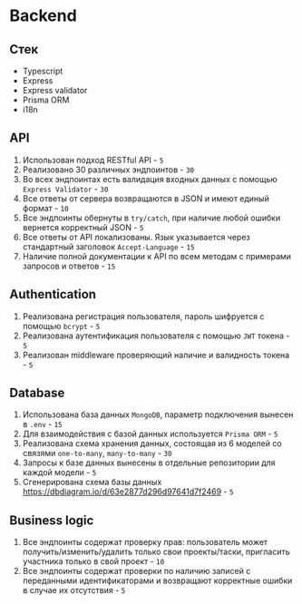 # Backend
## Стек
- Typescript
- Express
- Express validator
- Prisma ORM
- i18n

## API
1. Использован подход RESTful API - `5`
2. Реализовано 30 различных эндпоинтов - `30`
3. Во всех эндпоинтах есть валидация входных данных с помощью `Express Validator` - `30`
4. Все ответы от сервера возвращаются в JSON и имеют единый формат - `10`
5. Все эндпоинты обернуты в `try/catch`, при наличие любой ошибки вернется корректный JSON - `5`
6. Все ответы от API локализованы. Язык указывается через стандартный заголовок `Accept-Language` - `15`
7. Наличие полной документации к API по всем методам с примерами запросов и ответов - `15`

## Authentication
1. Реализована регистрация пользователя, пароль шифруется с помощью `bcrypt` - `5`
2. Реализована аутентификация пользователя с помощью `JWT` токена - `5`
3. Реализован middleware проверяющий наличие и валидность токена - `5`

## Database
1. Использована база данных `MongoDB`, параметр подключения вынесен в `.env` - `15`
2. Для взаимодействия с базой данных используется `Prisma ORM` - `5`
3. Реализована схема хранения данных, состоящая из 6 моделей со связями `one-to-many`, `many-to-many` - `30`
4. Запросы к базе данных вынесены в отдельные репозитории для каждой модели - `5`
5. Сгенерирована схема базы данных https://dbdiagram.io/d/63e2877d296d97641d7f2469 - `5`

## Business logic
1. Все эндпоинты содержат проверку прав: пользователь может
   получить/изменить/удалить только свои проекты/таски,
   пригласить участника только в свой проект - `10`
2. Все эндпоинты содержат проверки по наличию записей с переданными идентификаторами
   и возвращают корректные ошибки в случае их отсутствия - `5` 
